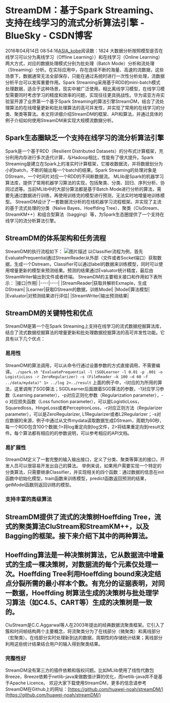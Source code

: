 # StreamDM：基于Spark Streaming、支持在线学习的流式分析算法引擎 - BlueSky - CSDN博客
2016年04月14日 08:54:16[ASIA_kobe](https://me.csdn.net/ASIA_kobe)阅读数：1824
大数据分析按照模型是否在线学习可以分为离线学习（Offline Learning））和在线学习（Online Learning）两大方式，对应的数据处理模式分别为批处理（Batch Mode）分析和流处理（Streaming）分析。在实际应用中，存在连续不断的海量、高速的流数据，这些场景下，数据通常无法全部保存，只能在通过系统时进行一次性分析处理，流数据分析平台可以发挥重要作用。Spark Streaming采用基于RDD的mini-batch模式处理数据，适合于这种场景，现实中被广泛使用。相比离线学习模型，在线学习模型需要同时考虑学习的精度和效率的问题，实现往往更具挑战性。华为诺亚方舟实验室开源了业界第一个基于Spark
 Streaming的算法引擎StreamDM，结合了流处理算法的在线增量更新和批处理算法的高可并发性，并实现了常用的在线学习的分类、聚类等算法。本文将详细介绍StreamDM的框架、API和算法，并通过具体的例子介绍如何使用StreamDM来实现大规模流数据分析。
## Spark生态圈缺乏一个支持在线学习的流分析算法引擎
Spark是一个基于RDD（Resilient Distributed Datasets）的分布式计算框架，充分利用内存进行多次迭代计算，与Hadoop相比，性能有了很大提升。Spark Streaming是建立在Spark上的准实时计算框架，它接收数据流，并将数据划分为小的batch，不断的输出每一个batch的结果。Spark Streaming的处理对象是DStream，一个时间片对应一个RDD的不间断数据流。
MLlib是Spark的机器学习算法库，提供了常用机器学习算法的实现，包括聚类、分类、回归、序列分析、协同过滤等。当前MLlib中的大部分算法都是基于Batch Mode进行分析的算法，需要先通过数据进行训练，再使用训练完的模型进行预测，无法实时地增量地训练模型。
StreamDM设计了一套数据流分析的在线机器学习流程框架。并实现了主流的基于流式处理的分类（Naïve Bayes、Hoeffding Tree）、聚类（CluStream、StreamKM++）和组合型算法（bagging）等，为Spark生态圈提供了一个支持在线学习的流分析算法引擎。
## StreamDM的体系架构和任务流程
StreamDM的执行流程如下：
![图片描述](https://img-blog.csdn.net/20160413001240852)
以Classifier流程为例，首先EvaluatePrequential通过StreamReader从外部（文件或者Socket端口）获取数据，生成一个Dstream，Classifier可以通过label的数据来训练模型，同时可以使用增量更新的模型来预测结果。预测的结果通过Evaluator统计精度，最后由StreamWriter输出到文件或者终端。
StreamDM的主要相关接口和作用如下表所示：
|接口|作用|
|----|----|
|StreamReader|获取并解析Exmaple，生成DStream|
|Learner|获取DStream的数据，训练Model|
|Model|算法模型|
|Evaluator|对预测结果进行评估|
|StreamWriter|输出预测结果|
## StreamDM的关键特性和优点
StreamDM是第一个在Spark Streaming上支持在线学习的流式数据挖掘算法库，结合了流式数据挖掘算法的增量更新和批处理数据挖掘算法的高可并发性功能。它具有以下几个优点：
### 易用性
StreamDM的算法调用，可以从命令行通过设置参数的方式直接调用，不需要编译。
`./spark.sh "EvaluatePrequential -l (SGDLearner -l 0.01 -p .001 -o LogisticLoss -r ZeroRegularizer) –s (FileReader –k 100 –d 60 –f ../data/mydata)" 1> ../log 2>../result`
上面的例子中，-l对应的为所用的算法，这里调用了SGD算法；SGDLearner后面跟着SGD算法的参数，-1对应学习参数（Learning parameter），-p对应正则化参数（Regularization parameter），-o 对应损失函数（Loss function parameter），可以是LogisticLoss，Squaredloss，HingeLoss或者PerceptronLoss，-r对应正则方法（Regularizer parameter），可以是ZeroRegularizer,
 L1Regularizer或者L2Regularizer；-s对应数据的来源，例子中通过从文件mydata读取数据生成DStream，周期为60秒，每一个RDD包含100个数据;1>将log重定向到log文件，2>将结果重定向到result文件。每个算法都有相应的的参数说明，可以参考相应的API文档。
### 易扩展性
StreamDM定义了一套完整的输入输出接口，定义了分类、聚类等算法的接口，开发人员可以很容易开发出自己的算法。
举例来说，如果用户需要实现一个特定的分类算法，只需要继承Classifier，并实现相关的四个函数：通过数据的信息在init函数中初始化模型，train函数来训练模型，predict函数返回预测的结果，getModel函数则返回训练的模型。
### 支持丰富的高级算法
StreamDM提供了流式的决策树Hoeffding Tree，流式的聚类算法CluStream和StreamKM++，以及Bagging的框架。接下来介绍下其中的两种算法。
- 
Hoeffding算法是一种决策树算法，它从数据流中增量式的生成一棵决策树，对数据流的每个元素仅处理一次。Hoeffding Tree利用Hoeffding bound来决定结点分裂所需的最小样本个数。有充分的证据表明，对同一数据，Hoeffding 树算法生成的决策树与批处理学习算法（如C4.5、CART等）生成的决策树是一致的。
- 
CluStream是C.C.Aggarwal等人在2003年提出的经典数据流聚类框架。它引入了簇和时间帧结构两个主要概念，将流聚类分为了在线部分（微聚类）和离线部分（宏聚类）。在线部分实时处理新到达的数据，周期性的存储统计结果；离线部分利用这些统计结果结合用户的输入得到聚类结果。
### 完整性好
StreamDM没有第三方的插件依赖和版权问题。比如MLlib使用了线性代数包Breeze，Breeze依赖于netlib-java来做数值计算的优化，而netlib-java并不是基于Apache Licence。
欢迎大家下载使用StreamDM，更多的信息请参考StreamDM在Github上的网址：[https://github.com/huawei-noah/streamDM/](https://github.com/huawei-noah/streamDM/)
